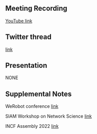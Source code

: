## Meeting Recording

[YouTube link](https://youtu.be/__T9bidnSiY)

## Twitter thread

[link](https://twitter.com/Orthogonal_Lab/status/1571374383779684352)

## Presentation

NONE

## Supplemental Notes

WeRobot conference [link](https://werobot2022.com/)   

SIAM Workshop on Network Science [link](http://dyn.phys.northwestern.edu/ns22.html)   

INCF Assembly 2022 [link](https://www.incf.org/blog/welcome-incf-assembly-2022)
